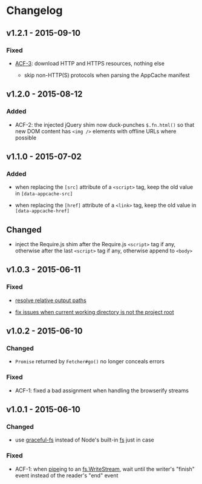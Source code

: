 # Changelog


## v1.2.1 - 2015-09-10


### Fixed

- [ACF-3](#6): download HTTP and HTTPS resources, nothing else

    - skip non-HTTP(S) protocols when parsing the AppCache manifest


## v1.2.0 - 2015-08-12


### Added

- ACF-2: the injected jQuery shim now duck-punches `$.fn.html()` so that new DOM
  content has `<img />` elements with offline URLs where possible


## v1.1.0 - 2015-07-02


### Added

- when replacing the `[src]` attribute of a `<script>` tag, keep the old value
  in `[data-appcache-src]`

- when replacing the `[href]` attribute of a `<link>` tag, keep the old value in
  `[data-appcache-href]`


## Changed

- inject the Require.js shim after the Require.js `<script>` tag if any,
  otherwise after the last `<script>` tag if any, otherwise append to `<body>`


## v1.0.3 - 2015-06-11


### Fixed

- [resolve relative output paths](#2)

- [fix issues when current working directory is not the project root](#3)


## v1.0.2 - 2015-06-10


### Changed

- `Promise` returned by `Fetcher#go()` no longer conceals errors


### Fixed

- ACF-1: fixed a bad assignment when handling the browserify streams


## v1.0.1 - 2015-06-10


### Changed

- use [graceful-fs](https://www.npmjs.com/package/graceful-fs) instead of Node's
  built-in [fs](https://nodejs.org/api/fs.html) just in case


### Fixed

- ACF-1: when [pipe](https://nodejs.org/api/stream.html#stream_readable_pipe_destination_options)ing
  to an [fs.WriteStream](https://nodejs.org/api/fs.html#fs_class_fs_writestream),
  wait until the writer's "finish" event instead of the reader's "end" event
